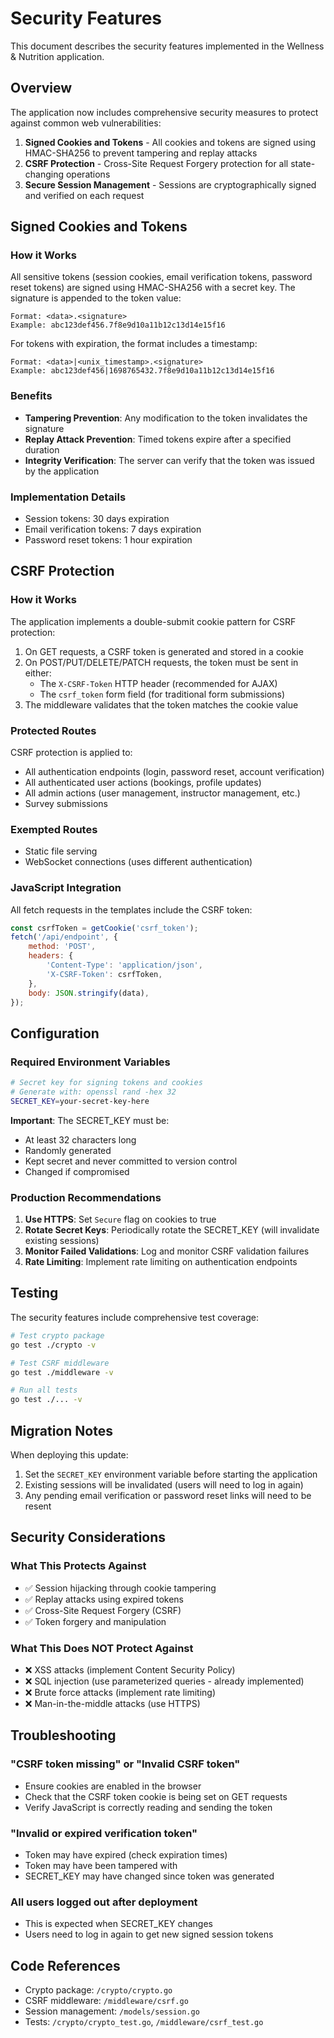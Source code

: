 # Security Features

This document describes the security features implemented in the Wellness & Nutrition application.

## Overview

The application now includes comprehensive security measures to protect against common web vulnerabilities:

1. **Signed Cookies and Tokens** - All cookies and tokens are signed using HMAC-SHA256 to prevent tampering and replay attacks
2. **CSRF Protection** - Cross-Site Request Forgery protection for all state-changing operations
3. **Secure Session Management** - Sessions are cryptographically signed and verified on each request

## Signed Cookies and Tokens

### How it Works

All sensitive tokens (session cookies, email verification tokens, password reset tokens) are signed using HMAC-SHA256 with a secret key. The signature is appended to the token value:

```
Format: <data>.<signature>
Example: abc123def456.7f8e9d10a11b12c13d14e15f16
```

For tokens with expiration, the format includes a timestamp:

```
Format: <data>|<unix_timestamp>.<signature>
Example: abc123def456|1698765432.7f8e9d10a11b12c13d14e15f16
```

### Benefits

- **Tampering Prevention**: Any modification to the token invalidates the signature
- **Replay Attack Prevention**: Timed tokens expire after a specified duration
- **Integrity Verification**: The server can verify that the token was issued by the application

### Implementation Details

- Session tokens: 30 days expiration
- Email verification tokens: 7 days expiration  
- Password reset tokens: 1 hour expiration

## CSRF Protection

### How it Works

The application implements a double-submit cookie pattern for CSRF protection:

1. On GET requests, a CSRF token is generated and stored in a cookie
2. On POST/PUT/DELETE/PATCH requests, the token must be sent in either:
   - The `X-CSRF-Token` HTTP header (recommended for AJAX)
   - The `csrf_token` form field (for traditional form submissions)
3. The middleware validates that the token matches the cookie value

### Protected Routes

CSRF protection is applied to:

- All authentication endpoints (login, password reset, account verification)
- All authenticated user actions (bookings, profile updates)
- All admin actions (user management, instructor management, etc.)
- Survey submissions

### Exempted Routes

- Static file serving
- WebSocket connections (uses different authentication)

### JavaScript Integration

All fetch requests in the templates include the CSRF token:

```javascript
const csrfToken = getCookie('csrf_token');
fetch('/api/endpoint', {
    method: 'POST',
    headers: {
        'Content-Type': 'application/json',
        'X-CSRF-Token': csrfToken,
    },
    body: JSON.stringify(data),
});
```

## Configuration

### Required Environment Variables

```bash
# Secret key for signing tokens and cookies
# Generate with: openssl rand -hex 32
SECRET_KEY=your-secret-key-here
```

**Important**: The SECRET_KEY must be:
- At least 32 characters long
- Randomly generated
- Kept secret and never committed to version control
- Changed if compromised

### Production Recommendations

1. **Use HTTPS**: Set `Secure` flag on cookies to true
2. **Rotate Secret Keys**: Periodically rotate the SECRET_KEY (will invalidate existing sessions)
3. **Monitor Failed Validations**: Log and monitor CSRF validation failures
4. **Rate Limiting**: Implement rate limiting on authentication endpoints

## Testing

The security features include comprehensive test coverage:

```bash
# Test crypto package
go test ./crypto -v

# Test CSRF middleware
go test ./middleware -v

# Run all tests
go test ./... -v
```

## Migration Notes

When deploying this update:

1. Set the `SECRET_KEY` environment variable before starting the application
2. Existing sessions will be invalidated (users will need to log in again)
3. Any pending email verification or password reset links will need to be resent

## Security Considerations

### What This Protects Against

- ✅ Session hijacking through cookie tampering
- ✅ Replay attacks using expired tokens
- ✅ Cross-Site Request Forgery (CSRF)
- ✅ Token forgery and manipulation

### What This Does NOT Protect Against

- ❌ XSS attacks (implement Content Security Policy)
- ❌ SQL injection (use parameterized queries - already implemented)
- ❌ Brute force attacks (implement rate limiting)
- ❌ Man-in-the-middle attacks (use HTTPS)

## Troubleshooting

### "CSRF token missing" or "Invalid CSRF token"

- Ensure cookies are enabled in the browser
- Check that the CSRF token cookie is being set on GET requests
- Verify JavaScript is correctly reading and sending the token

### "Invalid or expired verification token"

- Token may have expired (check expiration times)
- Token may have been tampered with
- SECRET_KEY may have changed since token was generated

### All users logged out after deployment

- This is expected when SECRET_KEY changes
- Users need to log in again to get new signed session tokens

## Code References

- Crypto package: `/crypto/crypto.go`
- CSRF middleware: `/middleware/csrf.go`
- Session management: `/models/session.go`
- Tests: `/crypto/crypto_test.go`, `/middleware/csrf_test.go`
